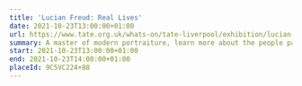 ```yaml
---
title: 'Lucian Freud: Real Lives'
date: 2021-10-23T13:00:00+01:00
url: https://www.tate.org.uk/whats-on/tate-liverpool/exhibition/lucian-freud-real-lives
summary: A master of modern portraiture, learn more about the people painted by Freud
start: 2021-10-23T13:00:00+01:00
end: 2021-10-23T14:00:00+01:00
placeId: 9C5VC224+88
---
```

